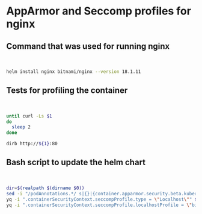# AppArmor and Seccomp profiles for nginx
## Command that was used for running nginx
&nbsp;
```bash
helm install nginx bitnami/nginx --version 18.1.11
```
## Tests for profiling the container
&nbsp;
```bash
until curl -Ls $1
do
  sleep 2
done

dirb http://${1}:80
```
## Bash script to update the helm chart
&nbsp;
```bash
dir=$(realpath $(dirname $0))
sed -i "/podAnnotations.*/ s|{}|{container.apparmor.security.beta.kubernetes.io/nginx: localhost/bitnaminginx.aa}|" $dir/values.yaml
yq -i ".containerSecurityContext.seccompProfile.type = \"Localhost\"" $dir/values.yaml
yq -i ".containerSecurityContext.seccompProfile.localhostProfile = \"bitnaminginx.sc\"" $dir/values.yaml
```
